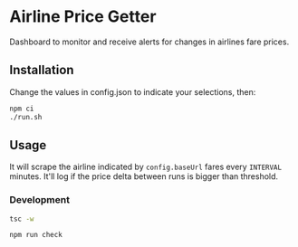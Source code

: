 # Airline Price Getter

Dashboard to monitor and receive alerts for changes in airlines fare prices.

## Installation

Change the values in config.json to indicate your selections, then:

```bash
npm ci
./run.sh
```

## Usage

It will scrape the airline indicated by `config.baseUrl` fares every `INTERVAL` minutes.  It'll log if the price delta between runs is bigger than threshold.

### Development

```bash
tsc -w
```

```bash
npm run check
```
